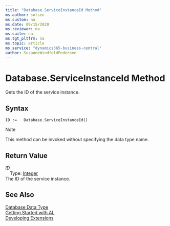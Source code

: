 ```yaml
---
title: "Database.ServiceInstanceId Method"
ms.author: solsen
ms.custom: na
ms.date: 09/15/2020
ms.reviewer: na
ms.suite: na
ms.tgt_pltfrm: na
ms.topic: article
ms.service: "dynamics365-business-central"
author: SusanneWindfeldPedersen
---
```

[//]: # (START>DO_NOT_EDIT)
[//]: # (IMPORTANT:Do not edit any of the content between here and the END>DO_NOT_EDIT.)
[//]: # (Any modifications should be made in the .xml files in the ModernDev repo.)
# Database.ServiceInstanceId Method
Gets the ID of the service instance.


## Syntax
```
ID :=   Database.ServiceInstanceId()
```
> [!NOTE]  
> This method can be invoked without specifying the data type name.  


## Return Value
*ID*  
&emsp;Type: [Integer](../integer/integer-data-type.md)  
The ID of the service instance.  


[//]: # (IMPORTANT: END>DO_NOT_EDIT)
## See Also
[Database Data Type](database-data-type.md)  
[Getting Started with AL](../../devenv-get-started.md)  
[Developing Extensions](../../devenv-dev-overview.md)